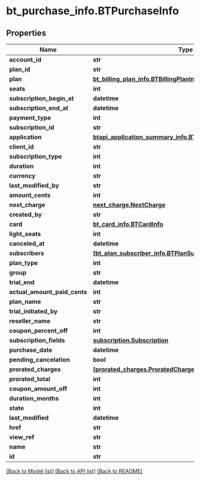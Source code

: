 # bt_purchase_info.BTPurchaseInfo

## Properties
Name | Type | Description | Notes
------------ | ------------- | ------------- | -------------
**account_id** | **str** |  | [optional] 
**plan_id** | **str** |  | [optional] 
**plan** | [**bt_billing_plan_info.BTBillingPlanInfo**](BTBillingPlanInfo.md) |  | [optional] 
**seats** | **int** |  | [optional] 
**subscription_begin_at** | **datetime** |  | [optional] 
**subscription_end_at** | **datetime** |  | [optional] 
**payment_type** | **int** |  | [optional] 
**subscription_id** | **str** |  | [optional] 
**application** | [**btapi_application_summary_info.BTAPIApplicationSummaryInfo**](BTAPIApplicationSummaryInfo.md) |  | [optional] 
**client_id** | **str** |  | [optional] 
**subscription_type** | **int** |  | [optional] 
**duration** | **int** |  | [optional] 
**currency** | **str** |  | [optional] 
**last_modified_by** | **str** |  | [optional] 
**amount_cents** | **int** |  | [optional] 
**next_charge** | [**next_charge.NextCharge**](NextCharge.md) |  | [optional] 
**created_by** | **str** |  | [optional] 
**card** | [**bt_card_info.BTCardInfo**](BTCardInfo.md) |  | [optional] 
**light_seats** | **int** |  | [optional] 
**canceled_at** | **datetime** |  | [optional] 
**subscribers** | [**[bt_plan_subscriber_info.BTPlanSubscriberInfo]**](BTPlanSubscriberInfo.md) |  | [optional] 
**plan_type** | **int** |  | [optional] 
**group** | **str** |  | [optional] 
**trial_end** | **datetime** |  | [optional] 
**actual_amount_paid_cents** | **int** |  | [optional] 
**plan_name** | **str** |  | [optional] 
**trial_initiated_by** | **str** |  | [optional] 
**reseller_name** | **str** |  | [optional] 
**coupon_percent_off** | **int** |  | [optional] 
**subscription_fields** | [**subscription.Subscription**](Subscription.md) |  | [optional] 
**purchase_date** | **datetime** |  | [optional] 
**pending_cancelation** | **bool** |  | [optional] 
**prorated_charges** | [**[prorated_charges.ProratedCharges]**](ProratedCharges.md) |  | [optional] 
**prorated_total** | **int** |  | [optional] 
**coupon_amount_off** | **int** |  | [optional] 
**duration_months** | **int** |  | [optional] 
**state** | **int** |  | [optional] 
**last_modified** | **datetime** |  | [optional] 
**href** | **str** |  | [optional] 
**view_ref** | **str** |  | [optional] 
**name** | **str** |  | [optional] 
**id** | **str** |  | [optional] 

[[Back to Model list]](../README.md#documentation-for-models) [[Back to API list]](../README.md#documentation-for-api-endpoints) [[Back to README]](../README.md)


